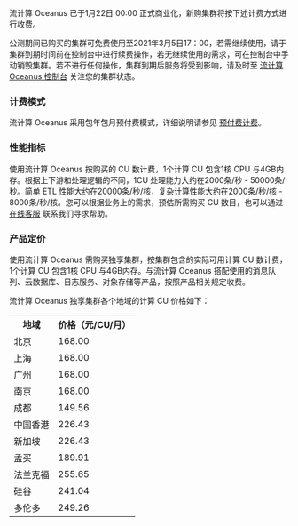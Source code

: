 流计算 Oceanus 已于1月22日 00:00 正式商业化，新购集群将按下述计费方式进行收费。

公测期间已购买的集群可免费使用至2021年3月5日17：00，若需继续使用，请于集群到期时间前在控制台中进行续费操作，若无继续使用的需求，可在控制台中手动销毁集群。若不进行任何操作，集群到期后服务将受到影响，请及时至 [流计算 Oceanus 控制台](https://console.cloud.tencent.com/oceanus) 关注您的集群状态。

### 计费模式

流计算 Oceanus 采用包年包月预付费模式，详细说明请参见 [预付费计费](https://cloud.tencent.com/document/product/555/9618)。

### 性能指标

使用流计算 Oceanus 按购买的 CU 数计费，1个计算 CU 包含1核 CPU 与4GB内存。根据上下游和处理逻辑的不同，1CU 处理能力大约在2000条/秒 - 50000条/秒。简单 ETL 性能大约在20000条/秒/核，复杂计算性能大约在2000条/秒/核 - 8000条/秒/核。您可以根据业务上的需求，预估所需购买 CU 数目，也可以通过 [在线客服](https://cloud.tencent.com/act/event/Online_service?from=doc_849) 联系我们寻求帮助。

### 产品定价

使用流计算 Oceanus 需购买独享集群，按集群包含的实际可用计算  CU 数计费，1个计算 CU 包含1核 CPU 与4GB内存。与流计算 Oceanus 搭配使用的消息队列、云数据库、日志服务、对象存储等产品，按照产品相关规定收费。

流计算 Oceanus 独享集群各个地域的计算 CU 价格如下：

<table>
<tr>
<th>地域</th>
<th>价格（元/CU/月）</th>
</tr>
<tr>
<td>北京</td>
<td>168.00</td>
</tr>
<tr>
<td>上海</td>
<td>168.00</td>
</tr>
<td>广州</td>
<td>168.00</td>
</tr>
<tr>
<td>南京</td>
<td>168.00</td>
</tr>
<td>成都</td>
<td>149.56</td>
</tr>
<tr>
<td>中国香港</td>
<td>226.43</td>
</tr>
<td>新加坡</td>
<td>226.43</td>
</tr>
<tr>
<td>孟买</td>
<td>189.91</td>
</tr>
<tr>
<td>法兰克福</td>
<td>255.65</td>
</tr>
<tr>
<td>硅谷</td>
<td>241.04</td>
</tr>
<tr>
<td>多伦多</td>
<td>249.26</td>
</tr6
</table>

